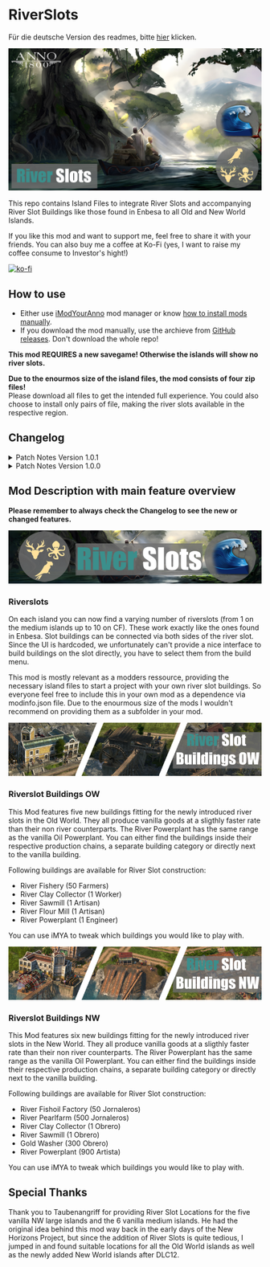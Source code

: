 # RiverSlots
Für die deutsche Version des readmes, bitte [hier](readme_german.md) klicken.

![Thumbnail](docs/Thumbnail_169.png)

This repo contains Island Files to integrate River Slots and accompanying River Slot Buildings like those found in Enbesa to all Old and New World Islands.

If you like this mod and want to support me, feel free to share it with your friends. You can also buy me a coffee at Ko-Fi (yes, I want to raise my coffee consume to Investor's hight!)

[![ko-fi](https://ko-fi.com/img/githubbutton_sm.svg)](https://ko-fi.com/W7W8L558T)

## How to use

- Either use [iModYourAnno](https://github.com/anno-mods/iModYourAnno/releases) mod manager or know [how to install mods manually](https://github.com/jakobharder/anno1800-mod-loader#mods).
- If you download the mod manually, use the archieve from [GitHub releases](https://github.com/Taludas/RiverSlots/releases). Don't download the whole repo!

**This mod REQUIRES a new savegame! Otherwise the islands will show no river slots.**  

**Due to the enourmos size of the island files, the mod consists of four zip files!**  
Please download all files to get the intended full experience. You could also choose to install only pairs of file, making the river slots available in the respective region.

## Changelog
<details>
    <summary>Patch Notes Version 1.0.1</summary>

* New Feature:
    - Separate Build Menu for River Slot Buildings in both OW and NW (OW: end of farmers menu and beginning of needs menu, NW: after Warehouse in jornalero menu and beginning of needs menu)
    - German Readme

*  Hotfix for many small bugs:
    - River Sawmills in the OW and NW will now unhide properly with 1 Farmer/1 Jornalero
    - Fix double buildmenu entry issue for all buildings due to update to GU17.1, fixes for conditions when fallback entry appears in menu
    - Fix missing translation for River Sawmill NW in German localization
    - Fix graphic issues with Clay Collector OW/NW (Feedbackunit with AdapttoTerrainHeight clipping through mesh, Cutout mesh visible while using DX12)
    - Fix graphic issues with Gold Washer (Cutout mesh visible while using DX12)
    - Fix graphic issues with River Fishery and River Fishoil Factory (missing props and incorrect walking sequence on walking fisher)
</details>
<details>
    <summary>Patch Notes Version 1.0.0</summary>

*  Initial Release
    - River Slots for Old and New World
    - Add initial River Slot Buildings for Old and New World
        - OW: River Fishery, River Clay Collector, River Sawmill, River Flour Mill, River Powerplant
        - NW: River Fishoil Factory, River Pearl Farm, River Clay Collector, River Sawmill, Gold Washer, River Powerplant 
</details>

## Mod Description with main feature overview
**Please remember to always check the Changelog to see the new or changed features.**

![banner](docs/banner.png)
### Riverslots
On each island you can now find a varying number of riverslots (from 1 on the medium islands up to 10 on CF). These work exactly like the ones found in Enbesa. Slot buildings can be connected via both sides of the river slot. Since the UI is hardcoded, we unfortunately can't provide a nice interface to build buildings on the slot directly, you have to select them from the build menu.

This mod is mostly relevant as a modders ressource, providing the necessary island files to start a project with your own river slot buildings. So everyone feel free to include this in your own mod as a dependence via modinfo.json file. Due to the enourmous size of the mods I wouldn't recommend on providing them as a subfolder in your mod.  

![banner_riverslotbuildings_ow](docs/banner_riverslotbuildings_ow.png)
### Riverslot Buildings OW
This Mod features five new buildings fitting for the newly introduced river slots in the Old World. They all produce vanilla goods at a sligthly faster rate than their non river counterparts. The River Powerplant has the same range as the vanilla Oil Powerplant. You can either find the buildings inside their respective production chains, a separate building category or directly next to the vanilla building.

Following buildings are available for River Slot construction:
- River Fishery (50 Farmers)
- River Clay Collector (1 Worker)
- River Sawmill (1 Artisan)
- River Flour Mill (1 Artisan)
- River Powerplant (1 Engineer)

You can use iMYA to tweak which buildings you would like to play with.

![banner_riverslotbuildings_nw](docs/banner_riverslotbuildings_nw.png)
### Riverslot Buildings NW
This Mod features six new buildings fitting for the newly introduced river slots in the New World. They all produce vanilla goods at a sligthly faster rate than their non river counterparts. The River Powerplant has the same range as the vanilla Oil Powerplant. You can either find the buildings inside their respective production chains, a separate building category or directly next to the vanilla building.

Following buildings are available for River Slot construction:
- River Fishoil Factory (50 Jornaleros)
- River Pearlfarm (500 Jornaleros)
- River Clay Collector (1 Obrero)
- River Sawmill (1 Obrero)
- Gold Washer (300 Obrero)
- River Powerplant (900 Artista)

You can use iMYA to tweak which buildings you would like to play with.

## Special Thanks
Thank you to Taubenangriff for providing River Slot Locations for the five vanilla NW large islands and the 6 vanilla medium islands. He had the original idea behind this mod way back in the early days of the New Horizons Project, but since the addition of River Slots is quite tedious, I jumped in and found suitable locations for all the Old World islands as well as the newly added New World islands after DLC12.
